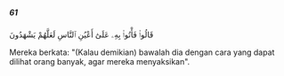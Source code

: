 ##### 61

<span class="ayah">قَالُوا۟ فَأْتُوا۟ بِهِۦ عَلَىٰٓ أَعْيُنِ ٱلنَّاسِ لَعَلَّهُمْ يَشْهَدُونَ</span>

<span class="ayah_translation">Mereka berkata: "(Kalau demikian) bawalah dia dengan cara yang dapat dilihat orang banyak, agar mereka menyaksikan".</span>
